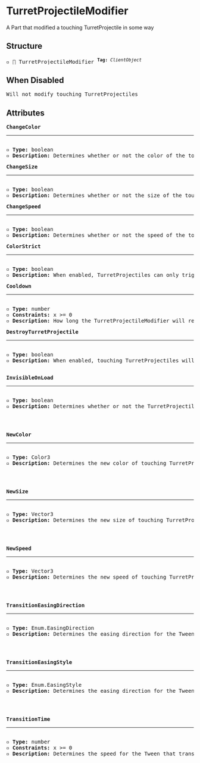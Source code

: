 # TurretProjectileModifier

A Part that modified a touching TurretProjectile in some way

## Structure
<pre>
▫️ 🔲 TurretProjectileModifier <sup><b>Tag:</b> <i>ClientObject</i></sup>
</pre>

## When Disabled
<pre>
Will not modify touching TurretProjectiles
</pre>

## Attributes
<pre>
<b>ChangeColor</b>  
<hr>
▫️ <b>Type:</b> boolean  
▫️ <b>Description:</b> Determines whether or not the color of the touching TurretProjectile should be changed
</pre>

<pre>
<b>ChangeSize</b>  
<hr>
▫️ <b>Type:</b> boolean  
▫️ <b>Description:</b> Determines whether or not the size of the touching TurretProjectile should be changed
</pre>

<pre>
<b>ChangeSpeed</b>  
<hr>
▫️ <b>Type:</b> boolean  
▫️ <b>Description:</b> Determines whether or not the speed of the touching TurretProjectile should be changed
</pre>

<pre>
<b>ColorStrict</b>  
<hr>
▫️ <b>Type:</b> boolean  
▫️ <b>Description:</b> When enabled, TurretProjectiles can only trigger the TurretProjectileModifier when they match the color of the TurretProjectileModifier
</pre>

<pre>
<b>Cooldown</b>  
<hr>
▫️ <b>Type:</b> number  
▫️ <b>Constraints:</b> x >= 0  
▫️ <b>Description:</b> How long the TurretProjectileModifier will remain inactive after being activated
</pre>

<pre>
<b>DestroyTurretProjectile</b>  
<hr>
▫️ <b>Type:</b> boolean  
▫️ <b>Description:</b> When enabled, touching TurretProjectiles will be destroyed

<pre>
<b>InvisibleOnLoad</b>  
<hr>
▫️ <b>Type:</b> boolean  
▫️ <b>Description:</b> Determines whether or not the TurretProjectileModifier should be invisible when the Tower loads
</pre>

<pre>
<b>NewColor</b>  
<hr>
▫️ <b>Type:</b> Color3   
▫️ <b>Description:</b> Determines the new color of touching TurretProjectiles
</pre>

<pre>
<b>NewSize</b>  
<hr>
▫️ <b>Type:</b> Vector3   
▫️ <b>Description:</b> Determines the new size of touching TurretProjectiles
</pre>

<pre>
<b>NewSpeed</b>  
<hr>
▫️ <b>Type:</b> Vector3   
▫️ <b>Description:</b> Determines the new speed of touching TurretProjectiles
</pre>

<pre>
<b>TransitionEasingDirection</b>  
<hr>
▫️ <b>Type:</b> Enum.EasingDirection  
▫️ <b>Description:</b> Determines the easing direction for the Tween that transitions the touching TurretProjectile to its new state
</pre>

<pre>
<b>TransitionEasingStyle</b>  
<hr>
▫️ <b>Type:</b> Enum.EasingStyle 
▫️ <b>Description:</b> Determines the easing direction for the Tween that transitions the touching TurretProjectile to its new state
</pre>

<pre>
<b>TransitionTime</b>  
<hr>
▫️ <b>Type:</b> number
▫️ <b>Constraints:</b> x >= 0  
▫️ <b>Description:</b> Determines the speed for the Tween that transitions the touching TurretProjectile to its new state
</pre>
